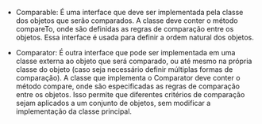- Comparable: É uma interface que deve ser implementada pela classe dos objetos que serão comparados. A classe deve conter o método compareTo, onde são definidas as regras de comparação entre os objetos. Essa interface é usada para definir a ordem natural dos objetos.

- Comparator: É outra interface que pode ser implementada em uma classe externa ao objeto que será comparado, ou até mesmo na própria classe do objeto (caso seja necessário definir múltiplas formas de comparação). A classe que implementa o Comparator deve conter o método compare, onde são especificadas as regras de comparação entre os objetos. Isso permite que diferentes critérios de comparação sejam aplicados a um conjunto de objetos, sem modificar a implementação da classe principal.
